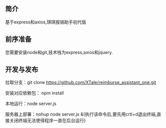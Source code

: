 ## 简介
基于express和axios,琪琪报销助手初代版

## 前序准备
您需要安装node和git,技术栈为express,axios和jquery.

## 开发与发布
拉取分支：git clone https://github.com/XTale/reimburse_assistant_one.git

安装对应依赖包： npm install

本地运行：node server.js

服务器上部署：nohup node server.js &(执行该命令后,要先用crtl+d退出终端,直接关闭终端无法使得程序一直在后台运行)
